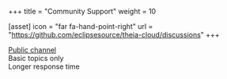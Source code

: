 +++
title = "Community Support"
weight = 10

[asset]
  icon = "far fa-hand-point-right"
  url = "https://github.com/eclipsesource/theia-cloud/discussions"
+++

[Public channel](https://github.com/eclipsesource/theia-cloud/discussions)\
Basic topics only\
Longer response time